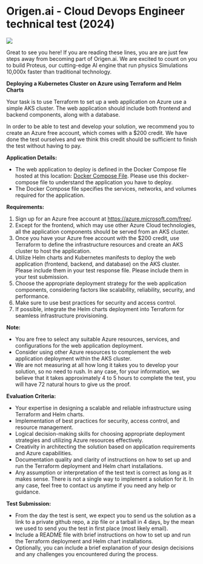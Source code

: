 # Origen.ai - Cloud Devops Engineer technical test (2024)

![](https://www.origen.ai/uploads/Norne-Reservoir-Image-PINNs-Laptop-2-atT4.jpg)

Great to see you here! If you are reading these lines, you are are just few steps away from becoming part of Origen.ai. We are excited to count on you to build Proteus, our cutting-edge AI engine that run physics Simulations 10,000x faster than traditional technology.

**Deploying a Kubernetes Cluster on Azure using Terraform and Helm Charts**

Your task is to use Terraform to set up a web application on Azure use a simple AKS cluster. The web application should include both frontend and backend components, along with a database.

In order to be able to test and develop your solution, we recommend you to create an Azure free account, which comes with a $200 credit. We have done the test ourselves and we think this credit should be sufficient to finish the test without having to pay.

**Application Details:**
- The web application to deploy is defined in the Docker Compose file hosted at this location: [Docker Compose File](https://github.com/OriGenAI/cloud-engineer-test-sample-app/blob/master/docker-compose.yml). Please use this docker-compose file to understand the application you have to deploy.
- The Docker Compose file specifies the services, networks, and volumes required for the application.

**Requirements:**

1. Sign up for an Azure free account at https://azure.microsoft.com/free/.
2. Except for the frontend, which may use other Azure Cloud technologies, all the application components should be served from an AKS cluster.
3. Once you have your Azure free account with the $200 credit, use Terraform to define the infrastructure resources and create an AKS cluster to host the application.
4. Utilize Helm charts and Kubernetes manifests to deploy the web application (frontend, backend, and database) on the AKS cluster. Please include them in your test response file. Please include them in your test submission.
5. Choose the appropriate deployment strategy for the web application components, considering factors like scalability, reliability, security, and performance.
6. Make sure to use best practices for security and access control.
7. If possible, integrate the Helm charts deployment into Terraform for seamless infrastructure provisioning.

**Note:**

- You are free to select any suitable Azure resources, services, and configurations for the web application deployment.
- Consider using other Azure resources to complement the web application deployment within the AKS cluster.
- We are not measuring at all how long it takes you to develop your solution, so no need to rush. In any case, for your information, we believe that it takes approximately 4 to 5 hours to complete the test, you will have 72 natural hours to give us the proof.

**Evaluation Criteria:**

- Your expertise in designing a scalable and reliable infrastructure using Terraform and Helm charts.
- Implementation of best practices for security, access control, and resource management.
- Logical decision-making skills for choosing appropriate deployment strategies and utilizing Azure resources effectively.
- Creativity in architecting the solution based on application requirements and Azure capabilities.
- Documentation quality and clarity of instructions on how to set up and run the Terraform deployment and Helm chart installations.
- Any assumption or interpretation of the test text is correct as long as it makes sense. There is not a single way to implement a solution for it. In any case, feel free to contact us anytime if you need any help or guidance.

**Test Submission:**

- From the day the test is sent, we expect you to send us the solution as a link to a private github repo, a zip file or a tarball in 4 days, by the mean we used to send you the test in first place (most likely email).
- Include a README file with brief instructions on how to set up and run the Terraform deployment and Helm chart installations.
- Optionally, you can include a brief explanation of your design decisions and any challenges you encountered during the process.
